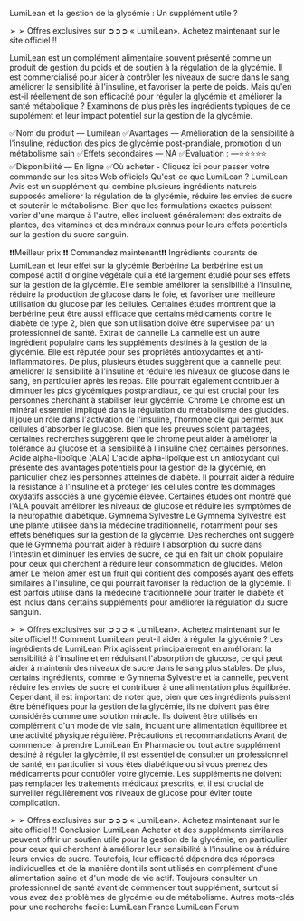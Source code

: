 LumiLean et la gestion de la glycémie : Un supplément utile ?


➢ ➢ Offres exclusives sur ➲➲➲ « LumiLean». Achetez maintenant sur le site officiel !!

LumiLean est un complément alimentaire souvent présenté comme un produit de gestion du poids et de soutien à la régulation de la glycémie. Il est commercialisé pour aider à contrôler les niveaux de sucre dans le sang, améliorer la sensibilité à l'insuline, et favoriser la perte de poids. Mais qu'en est-il réellement de son efficacité pour réguler la glycémie et améliorer la santé métabolique ? Examinons de plus près les ingrédients typiques de ce supplément et leur impact potentiel sur la gestion de la glycémie.

✅Nom du produit — Lumilean
✅Avantages — Amélioration de la sensibilité à l'insuline, réduction des pics de glycémie post-prandiale, promotion d'un métabolisme sain
✅Effets secondaires — NA
✅Évaluation : —⭐⭐⭐⭐⭐
✅Disponibilité — En ligne
✅Où acheter - Cliquez ici pour passer votre commande sur les sites Web officiels
Qu'est-ce que LumiLean ?
LumiLean Avis est un supplément qui combine plusieurs ingrédients naturels supposés améliorer la régulation de la glycémie, réduire les envies de sucre et soutenir le métabolisme. Bien que les formulations exactes puissent varier d'une marque à l'autre, elles incluent généralement des extraits de plantes, des vitamines et des minéraux connus pour leurs effets potentiels sur la gestion du sucre sanguin.

❗❗Meilleur prix ❗❗ Commandez maintenant❗❗
Ingrédients courants de LumiLean et leur effet sur la glycémie
Berbérine
La berbérine est un composé actif d'origine végétale qui a été largement étudié pour ses effets sur la gestion de la glycémie. Elle semble améliorer la sensibilité à l'insuline, réduire la production de glucose dans le foie, et favoriser une meilleure utilisation du glucose par les cellules. Certaines études montrent que la berbérine peut être aussi efficace que certains médicaments contre le diabète de type 2, bien que son utilisation doive être supervisée par un professionnel de santé.
Extrait de cannelle
La cannelle est un autre ingrédient populaire dans les suppléments destinés à la gestion de la glycémie. Elle est réputée pour ses propriétés antioxydantes et anti-inflammatoires. De plus, plusieurs études suggèrent que la cannelle peut améliorer la sensibilité à l'insuline et réduire les niveaux de glucose dans le sang, en particulier après les repas. Elle pourrait également contribuer à diminuer les pics glycémiques postprandiaux, ce qui est crucial pour les personnes cherchant à stabiliser leur glycémie.
Chrome
Le chrome est un minéral essentiel impliqué dans la régulation du métabolisme des glucides. Il joue un rôle dans l'activation de l'insuline, l'hormone clé qui permet aux cellules d'absorber le glucose. Bien que les preuves soient partagées, certaines recherches suggèrent que le chrome peut aider à améliorer la tolérance au glucose et la sensibilité à l'insuline chez certaines personnes.
Acide alpha-lipoïque (ALA)
L'acide alpha-lipoïque est un antioxydant qui présente des avantages potentiels pour la gestion de la glycémie, en particulier chez les personnes atteintes de diabète. Il pourrait aider à réduire la résistance à l'insuline et à protéger les cellules contre les dommages oxydatifs associés à une glycémie élevée. Certaines études ont montré que l'ALA pouvait améliorer les niveaux de glucose et réduire les symptômes de la neuropathie diabétique.
Gymnema Sylvestre
Le Gymnema Sylvestre est une plante utilisée dans la médecine traditionnelle, notamment pour ses effets bénéfiques sur la gestion de la glycémie. Des recherches ont suggéré que le Gymnema pourrait aider à réduire l'absorption du sucre dans l'intestin et diminuer les envies de sucre, ce qui en fait un choix populaire pour ceux qui cherchent à réduire leur consommation de glucides.
Melon amer
Le melon amer est un fruit qui contient des composés ayant des effets similaires à l'insuline, ce qui pourrait favoriser la réduction de la glycémie. Il est parfois utilisé dans la médecine traditionnelle pour traiter le diabète et est inclus dans certains suppléments pour améliorer la régulation du sucre sanguin.


➢ ➢ Offres exclusives sur ➲➲➲ « LumiLean». Achetez maintenant sur le site officiel !!
Comment LumiLean peut-il aider à réguler la glycémie ?
Les ingrédients de LumiLean Prix agissent principalement en améliorant la sensibilité à l'insuline et en réduisant l'absorption de glucose, ce qui peut aider à maintenir des niveaux de sucre dans le sang plus stables. De plus, certains ingrédients, comme le Gymnema Sylvestre et la cannelle, peuvent réduire les envies de sucre et contribuer à une alimentation plus équilibrée.
Cependant, il est important de noter que, bien que ces ingrédients puissent être bénéfiques pour la gestion de la glycémie, ils ne doivent pas être considérés comme une solution miracle. Ils doivent être utilisés en complément d'un mode de vie sain, incluant une alimentation équilibrée et une activité physique régulière.
Précautions et recommandations
Avant de commencer à prendre LumiLean En Pharmacie ou tout autre supplément destiné à réguler la glycémie, il est essentiel de consulter un professionnel de santé, en particulier si vous êtes diabétique ou si vous prenez des médicaments pour contrôler votre glycémie. Les suppléments ne doivent pas remplacer les traitements médicaux prescrits, et il est crucial de surveiller régulièrement vos niveaux de glucose pour éviter toute complication.


➢ ➢ Offres exclusives sur ➲➲➲ « LumiLean». Achetez maintenant sur le site officiel !!
Conclusion
LumiLean Acheter et des suppléments similaires peuvent offrir un soutien utile pour la gestion de la glycémie, en particulier pour ceux qui cherchent à améliorer leur sensibilité à l'insuline ou à réduire leurs envies de sucre. Toutefois, leur efficacité dépendra des réponses individuelles et de la manière dont ils sont utilisés en complément d'une alimentation saine et d'un mode de vie actif. Toujours consulter un professionnel de santé avant de commencer tout supplément, surtout si vous avez des problèmes de glycémie ou de métabolisme.
Autres mots-clés pour une recherche facile:
LumiLean France
LumiLean Forum




